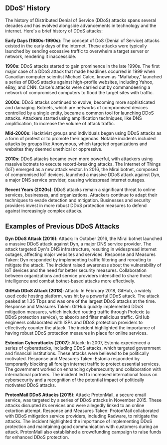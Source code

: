 ## DDoS' History

The history of Distributed Denial of Service (DDoS) attacks spans several decades and has evolved alongside advancements in technology and the internet. Here's a brief history of DDoS attacks:

**Early Days (1980s-1990s)**:
The concept of DoS (Denial of Service) attacks existed in the early days of the internet.
These attacks were typically launched by sending excessive traffic to overwhelm a target server or network, rendering it inaccessible.

**1990s**:
DDoS attacks started to gain prominence in the late 1990s.
The first major case of a DDoS attack that made headlines occurred in 1999 when Canadian computer scientist Michael Calce, known as "Mafiaboy," launched a series of DDoS attacks against high-profile websites, including Yahoo, eBay, and CNN.
Calce's attacks were carried out by commandeering a network of compromised computers to flood the target sites with traffic.



**2000s**:
DDoS attacks continued to evolve, becoming more sophisticated and damaging.
Botnets, which are networks of compromised devices controlled by a single entity, became a common tool for launching DDoS attacks.
Attackers started using amplification techniques, like DNS amplification, to increase the volume of attack traffic.

**Mid-2000s**:
Hacktivist groups and individuals began using DDoS attacks as a form of protest or to promote their agendas.
Notable incidents included attacks by groups like Anonymous, which targeted organizations and websites they deemed unethical or oppressive.

**2010s**:
DDoS attacks became even more powerful, with attackers using massive botnets to execute record-breaking attacks.
The Internet of Things (IoT) emerged as a new attack vector. In 2016, the Mirai botnet, composed of compromised IoT devices, launched a massive DDoS attack against Dyn, a major DNS service provider, causing widespread internet outages.

**Recent Years (2020s)**:
DDoS attacks remain a significant threat to online services, businesses, and organizations.
Attackers continue to adapt their techniques to evade detection and mitigation.
Businesses and security providers invest in more robust DDoS protection measures to defend against increasingly complex attacks.



## Examples of Previous DDoS Attacks

**Dyn DDoS Attack (2016)**:
Attack: In October 2016, the Mirai botnet launched a massive DDoS attack against Dyn, a major DNS service provider. The attack targeted Dyn's DNS infrastructure, resulting in widespread internet outages, affecting major websites and services.
Response and Measures Taken:
Dyn responded by implementing traffic filtering and rerouting to mitigate the attack.
The incident raised awareness about the vulnerability of IoT devices and the need for better security measures.
Collaboration between organizations and service providers intensified to share threat intelligence and combat botnet-based attacks more effectively.



**GitHub DDoS Attack (2018)**:
Attack: In February 2018, GitHub, a widely used code hosting platform, was hit by a powerful DDoS attack. The attack peaked at 1.35 Tbps and was one of the largest DDoS attacks at the time.
Response and Measures Taken:
GitHub quickly implemented DDoS mitigation measures, which included routing traffic through Prolexic (a DDoS protection service), to absorb and filter malicious traffic.
GitHub engineers collaborated with ISPs and DDoS protection providers to effectively counter the attack.
The incident highlighted the importance of having robust DDoS protection measures in place for online services.



**Estonian Cyberattacks (2007)**:
Attack: In 2007, Estonia experienced a series of cyberattacks, including DDoS attacks, which targeted government and financial institutions. These attacks were believed to be politically motivated.
Response and Measures Taken:
Estonia responded by temporarily blocking all foreign internet traffic to protect essential services.
The government worked on enhancing cybersecurity and collaboration with international partners.
The incident led to increased international focus on cybersecurity and a recognition of the potential impact of politically motivated DDoS attacks.



**ProtonMail DDoS Attacks (2015)**:
Attack: ProtonMail, a secure email service, was targeted by a series of DDoS attacks in November 2015. These attacks disrupted its services and were allegedly linked to an online extortion attempt.
Response and Measures Taken:
ProtonMail collaborated with DDoS mitigation service providers, including Radware, to mitigate the attacks.
The incident highlighted the importance of implementing DDoS protection and maintaining good communication with customers during an attack.
ProtonMail also established a crowdfunding campaign to raise funds for enhanced DDoS protection.